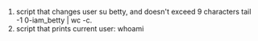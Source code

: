 1. script that changes user su betty, and doesn't exceed 9 characters tail -1 0-iam_betty | wc -c.
2. script that prints current user: whoami

